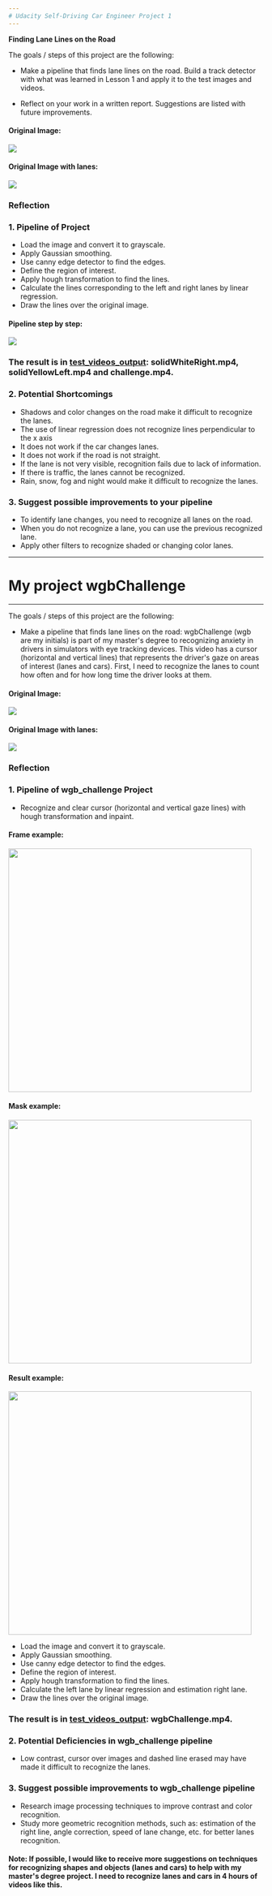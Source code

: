 ```yaml
---
# Udacity Self-Driving Car Engineer Project 1
---
```


**Finding Lane Lines on the Road**

The goals / steps of this project are the following:

* Make a pipeline that finds lane lines on the road.
  Build a track detector with what was learned in Lesson 1 and apply it to the test images and videos.
  
* Reflect on your work in a written report.
  Suggestions are listed with future improvements.
 
#### Original Image:
![](./test_images/solidWhiteCurve.jpg)
#### Original Image with lanes:
![](./test_videos_output_debug/solidWhiteRight_Moment.jpg)

### Reflection

### 1. Pipeline of Project

* Load the image and convert it to grayscale.
* Apply Gaussian smoothing.
* Use canny edge detector to find the edges.
* Define the region of interest.
* Apply hough transformation to find the lines.
* Calculate the lines corresponding to the left and right lanes by linear regression.
* Draw the lines over the original image. 

#### Pipeline step by step:
![](./test_videos_output_debug/images_lanes.jpg)

### The result is in [test_videos_output](./test_videos_output): solidWhiteRight.mp4, solidYellowLeft.mp4 and challenge.mp4.

### 2. Potential Shortcomings

* Shadows and color changes on the road make it difficult to recognize the lanes.
* The use of linear regression does not recognize lines perpendicular to the x axis
* It does not work if the car changes lanes.
* It does not work if the road is not straight.
* If the lane is not very visible, recognition fails due to lack of information.
* If there is traffic, the lanes cannot be recognized.
* Rain, snow, fog and night would make it difficult to recognize the lanes.

### 3. Suggest possible improvements to your pipeline

* To identify lane changes, you need to recognize all lanes on the road.
* When you do not recognize a lane, you can use the previous recognized lane.
* Apply other filters to recognize shaded or changing color lanes.

---
# My project wgbChallenge
---

The goals / steps of this project are the following:

* Make a pipeline that finds lane lines on the road: 
  wgbChallenge (wgb are my initials) is part of my master's degree to recognizing anxiety in drivers in simulators with eye tracking devices.
  This video has a cursor (horizontal and vertical lines) that represents the driver's gaze on areas of interest (lanes and cars).
  First, I need to recognize the lanes to count how often and for how long time the driver looks at them.
  
#### Original Image:
![](./test_videos_output_debug/wgbChallenge_Moment.jpg)
#### Original Image with lanes:
![](./test_videos_output_debug/wgbChallenge_Moment_lane.jpg)

### Reflection

### 1. Pipeline of wgb_challenge Project

* Recognize and clear cursor (horizontal and vertical gaze lines) with hough transformation and inpaint.

#### Frame example:
<img src="./test_videos_output_debug/2-image.jpg" width="480"/>

#### Mask example:
<img src="./test_videos_output_debug/2-mask_cursor.jpg" width="480"/>

#### Result example:
<img src="./test_videos_output_debug/2-image_clean.jpg" width="480"/>

* Load the image and convert it to grayscale.
* Apply Gaussian smoothing.
* Use canny edge detector to find the edges.
* Define the region of interest.
* Apply hough transformation to find the lines.
* Calculate the left lane by linear regression and estimation right lane.
* Draw the lines over the original image. 

### The result is in [test_videos_output](./test_videos_output): wgbChallenge.mp4.

### 2. Potential Deficiencies in wgb_challenge pipeline

* Low contrast, cursor over images and dashed line erased may have made it difficult to recognize the lanes.

### 3. Suggest possible improvements to wgb_challenge pipeline

* Research image processing techniques to improve contrast and color recognition.
* Study more geometric recognition methods, such as: estimation of the right line, angle correction, speed of lane change, etc. for better lanes recognition.

#### Note: If possible, I would like to receive more suggestions on techniques for recognizing shapes and objects (lanes and cars) to help with my master's degree project. I need to recognize lanes and cars in 4 hours of videos like this.
